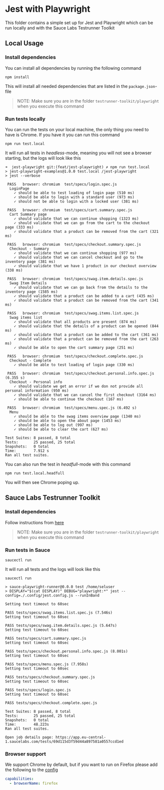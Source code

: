 # Jest with Playwright
This folder contains a simple set up for Jest and Playwright which can be run locally and with the Sauce Labs Testrunner Toolkit

## Local Usage
### Install dependencies
You can install all dependencies by running the following command

    npm install
    
This will install all needed dependencies that are listed in the `package.json`-file

> NOTE: Make sure you are in the folder `testrunner-toolkit/playwright` when you execute this command

### Run tests locally
You can run the tests on your local machine, the only thing you need to have is Chrome. If you have it you can run this command

    npm run test.local

It will run all tests in *headless*-mode, meaning you will not see a browser starting, but the logs will look like this

```log
➜  jest-playwright git:(feat/jest-playwright) ✗ npm run test.local
> jest-playwright-examples@1.0.0 test.local /jest-playwright
> jest --verbose

 PASS   browser: chromium  test/specs/login.spec.js
  LoginPage
    ✓ should be able to test loading of login page (510 ms)
    ✓ should be able to login with a standard user (973 ms)
    ✓ should not be able to login with a locked user (381 ms)

 PASS   browser: chromium  test/specs/cart.summary.spec.js
  Cart Summary page
    ✓ should validate that we can continue shopping (1323 ms)
    ✓ should validate that we can go from the cart to the checkout page (333 ms)
    ✓ should validate that a product can be removed from the cart (321 ms)

 PASS   browser: chromium  test/specs/checkout.summary.spec.js
  Checkout - Summary
    ✓ should validate that we can continue shopping (977 ms)
    ✓ should validate that we can cancel checkout and go to the inventory page (381 ms)
    ✓ should validate that we have 1 product in our checkout overview (338 ms)

 PASS   browser: chromium  test/specs/swag.item.details.spec.js
  Swag Item Details
    ✓ should validate that we can go back from the details to the inventory page (1585 ms)
    ✓ should validate that a product can be added to a cart (435 ms)
    ✓ should validate that a product can be removed from the cart (341 ms)

 PASS   browser: chromium  test/specs/swag.items.list.spec.js
  Swag items list
    ✓ should validate that all products are present (874 ms)
    ✓ should validate that the details of a product can be opened (844 ms)
    ✓ should validate that a product can be added to the cart (361 ms)
    ✓ should validate that a product can be removed from the cart (263 ms)
    ✓ should be able to open the cart summary page (251 ms)

 PASS   browser: chromium  test/specs/checkout.complete.spec.js
  Checkout - Complete
    ✓ should be able to test loading of login page (330 ms)

 PASS   browser: chromium  test/specs/checkout.personal.info.spec.js (6.355 s)
  Checkout - Personal info
    ✓ should validate we get an error if we don not provide all personal information (950 ms)
    ✓ should validate that we can cancel the first checkout (3164 ms)
    ✓ should be able to continue the checkout (167 ms)

 PASS   browser: chromium  test/specs/menu.spec.js (6.492 s)
  Menu
    ✓ should be able to the swag items overview page (1340 ms)
    ✓ should be able to open the about page (1453 ms)
    ✓ should be able to log out (997 ms)
    ✓ should be able to clear the cart (627 ms)

Test Suites: 8 passed, 8 total
Tests:       25 passed, 25 total
Snapshots:   0 total
Time:        7.912 s
Ran all test suites.
```

You can also run the test in *headfull*-mode with this command

    npm run test.local.headfull
    
You will then see Chrome poping up.

## Sauce Labs Testrunner Toolkit
### Install dependencies

Follow instructions from [here](https://github.com/saucelabs/testrunner-toolkit)

> NOTE: Make sure you are in the folder `testrunner-toolkit/playwright` when you execute this command

### Run tests in Sauce

    saucectl run

It will run all tests and the logs will look like this

```log
saucectl run

> sauce-playwright-runner@0.0.0 test /home/seluser
> DISPLAY="$(cat DISPLAY)" DEBUG="playwright:*" jest --config=./.config/jest.config.js --runInBand

Setting test timeout to 60sec

PASS tests/specs/swag.items.list.spec.js (7.546s)
Setting test timeout to 60sec

PASS tests/specs/swag.item.details.spec.js (5.647s)
Setting test timeout to 60sec

PASS tests/specs/cart.summary.spec.js
Setting test timeout to 60sec

PASS tests/specs/checkout.personal.info.spec.js (8.001s)
Setting test timeout to 60sec

PASS tests/specs/menu.spec.js (7.958s)
Setting test timeout to 60sec

PASS tests/specs/checkout.summary.spec.js
Setting test timeout to 60sec

PASS tests/specs/login.spec.js
Setting test timeout to 60sec

PASS tests/specs/checkout.complete.spec.js

Test Suites: 8 passed, 8 total
Tests:       25 passed, 25 total
Snapshots:   0 total
Time:        48.223s
Ran all test suites.

Open job details page: https://app.eu-central-1.saucelabs.com/tests/69d115d3f59d44a897581a0557ccd1ed

```

### Browser support
We support Chrome by default, but if you want to run on Firefox please add the following to the [config](./.sauce/config.yml)

```yaml
capabilities:
  - browserName: firefox
```
